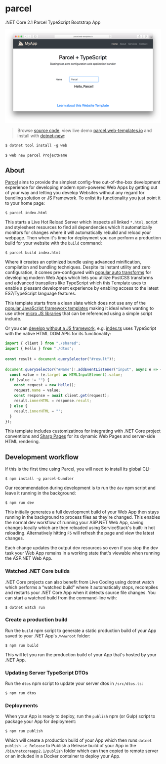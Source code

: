 # parcel

.NET Core 2.1 Parcel TypeScript Bootstrap App

[![](https://raw.githubusercontent.com/ServiceStack/Assets/master/csharp-templates/parcel.png)](http://parcel.web-templates.io/)

> Browse [source code](https://github.com/NetCoreTemplates/parcel), view live demo [parcel.web-templates.io](http://parcel.web-templates.io) and install with [dotnet-new](http://docs.servicestack.net/dotnet-new):

    $ dotnet tool install -g web

    $ web new parcel ProjectName

## About

[Parcel](https://parceljs.org) aims to provide the simplest config-free out-of-the-box development experience for developing modern npm-powered 
Web Apps by getting out of your way and letting you develop Websites without any regard for bundling solution or JS Framework. To enlist its 
functionality you just point it to your home page:

    $ parcel index.html

This starts a Live Hot Reload Server which inspects all linked `*.html`, script and stylesheet resources to find all dependencies which it automatically 
monitors for changes where it will automatically rebuild and reload your webpage. Then when it's time for deployment you can perform a production build
for your website with the `build` command:

    $ parcel build index.html

Where it creates an optimized bundle using advanced minification, compilation and bundling techniques. Despite its instant utility and zero configuration,
it comes pre-configured with [popular auto transforms](https://parceljs.org/transforms.html) for developing modern Web Apps which lets you utilize 
PostCSS transforms and advanced transpilers like TypeScript which this Template uses to enable a pleasant development experience by enabling access to
the latest ES7/TypeScript language features.

This template starts from a clean slate which does not use any of the [popular JavaScript framework templates](https://github.com/NetCoreTemplates) making it ideal when wanting to use other [micro JS libraries](http://microjs.com) that can be referenced using a simple script include.

Or you can [develop without a JS framework](https://twitter.com/mislav/status/1022058279000842240), e.g. [index.ts](https://github.com/NetCoreTemplates/parcel/blob/master/MyApp/src/index.ts) uses TypeScript with the native HTML DOM APIs for its functionality:

```ts
import { client } from "./shared";
import { Hello } from "./dtos";

const result = document.querySelector("#result")!;

document.querySelector("#Name")!.addEventListener("input", async e => {
  const value = (e.target as HTMLInputElement).value;
  if (value != "") {
    const request = new Hello();
    request.name = value;
    const response = await client.get(request);
    result.innerHTML = response.result;
  } else {
    result.innerHTML = "";
  }
});
```

This template includes customizatinos for integrating with .NET Core project conventions and [Sharp Pages](https://sharpscript.net) for its 
dynamic Web Pages and server-side HTML rendering.

## Development workflow

If this is the first time using Parcel, you will need to install its global CLI:

    $ npm install -g parcel-bundler

Our recommendation during development is to run the `dev` npm script and leave it running in the background:

    $ npm run dev

This initially generates a full development build of your Web App then stays running in the background to process files as they're changed. This enables the normal dev workflow of running your ASP.NET Web App, saving changes locally which are then reloaded using ServiceStack's built-in hot reloading. Alternatively hitting `F5` will refresh the page and view the latest changes.

Each change updates the output dev resources so even if you stop the dev task your Web App remains in a working state that's viewable when running the ASP.NET Web App.

### Watched .NET Core builds

.NET Core projects can also benefit from Live Coding using dotnet watch which performs a “watched build” where it automatically stops, recompiles and restarts your .NET Core App when it detects source file changes. You can start a watched build from the command-line with:

    $ dotnet watch run

### Create a production build

Run the `build` npm script to generate a static production build of your App saved to your .NET App's `/wwwroot` folder:

    $ npm run build

This will let you run the production build of your App that's hosted by your .NET App.

### Updating Server TypeScript DTOs

Run the `dtos` npm script to update your server dtos in `/src/dtos.ts`:

    $ npm run dtos

### Deployments

When your App is ready to deploy, run the `publish` npm (or Gulp) script to package your App for deployment:

    $ npm run publish

Which will create a production build of your App which then runs `dotnet publish -c Release` to Publish a Release build of your App in the `/bin/netcoreapp2.1/publish` folder which can then copied to remote server or an included in a Docker container to deploy your App.

